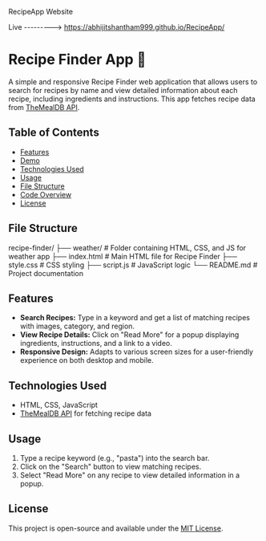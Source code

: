 RecipeApp Website

Live ---------> https://abhijitshantham999.github.io/RecipeApp/
# Recipe Finder App 🍲

A simple and responsive Recipe Finder web application that allows users to search for recipes by name and view detailed information about each recipe, including ingredients and instructions. This app fetches recipe data from [TheMealDB API](https://www.themealdb.com/).

## Table of Contents
- [Features](#features)
- [Demo](#demo)
- [Technologies Used](#technologies-used)
- [Usage](#usage)
- [File Structure](#file-structure)
- [Code Overview](#code-overview)
- [License](#license)

## File Structure
recipe-finder/ 
├── weather/ # Folder containing HTML, CSS, and JS for weather app 
├── index.html # Main HTML file for Recipe Finder 
├── style.css # CSS styling 
├── script.js # JavaScript logic 
└── README.md # Project documentation

## Features
- **Search Recipes:** Type in a keyword and get a list of matching recipes with images, category, and region.
- **View Recipe Details:** Click on "Read More" for a popup displaying ingredients, instructions, and a link to a video.
- **Responsive Design:** Adapts to various screen sizes for a user-friendly experience on both desktop and mobile.

## Technologies Used
- HTML, CSS, JavaScript
- [TheMealDB API](https://www.themealdb.com/) for fetching recipe data


## Usage
1. Type a recipe keyword (e.g., "pasta") into the search bar.
2. Click on the "Search" button to view matching recipes.
3. Select "Read More" on any recipe to view detailed information in a popup.

## License
This project is open-source and available under the [MIT License](LICENSE).

